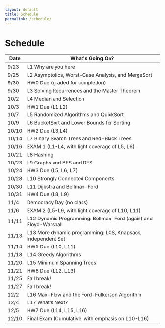 ```yaml
---
layout: default
title: Schedule
permalink: /schedule/
---
```


# Schedule

<table class="table">
  <thead class="table-primary">  <!-- or table-secondary, table-dark, etc. -->
    <tr><th>Date</th><th>What's Going On?</th></tr>
  </thead>
  <tbody>
    <tr ><td>9/23</td><td>L1 Why are you here</td></tr>
    <tr ><td>9/25</td><td>L2 Asymptotics, Worst-Case Analysis, and MergeSort</td></tr>
    <tr class="table-info"><td>9/30</td><td>HW0 Due (graded for completion)</td></tr>
    <tr ><td>9/30</td><td>L3 Solving Recurrences and the Master Theorem</td></tr>
    <tr ><td>10/2</td><td>L4 Median and Selection</td></tr>
    <tr class="table-info"><td>10/3</td><td>HW1 Due (L1,L2)</td></tr>
    <tr ><td>10/7</td><td>L5 Randomized Algorithms and QuickSort</td></tr>
    <tr ><td>10/9</td><td>L6 BucketSort and Lower Bounds for Sorting</td></tr>
    <tr class="table-info"><td>10/10</td><td>HW2 Due (L3,L4)</td></tr>
    <tr ><td>10/14</td><td>L7 Binary Search Trees and Red-Black Trees</td></tr>
    <tr class="table-warning"><td>10/16</td><td>EXAM 1 (L1-L4, with light coverage of L5, L6)</td></tr>
    <tr ><td>10/21</td><td>L8 Hashing</td></tr>
    <tr ><td>10/23</td><td>L9 Graphs and BFS and DFS</td></tr>
    <tr class="table-info"><td>10/24</td><td>HW3 Due (L5, L6, L7)</td></tr>
    <tr ><td>10/28</td><td>L10 Strongly Connected Components</td></tr>
    <tr ><td>10/30</td><td>L11 Dijkstra and Bellman-Ford</td></tr>
    <tr class="table-info"><td>10/31</td><td>HW4 Due (L8, L9)</td></tr>
    <tr class="table-secondary"><td>11/4</td><td>Democracy Day (no class)</td></tr>
    <tr class="table-warning"><td>11/6</td><td>EXAM 2 (L5-L9, with light coverage of L10, L11)</td></tr>
    <tr ><td>11/11</td><td>L12 Dynamic Programming: Bellman-Ford (again) and Floyd-Warshall</td></tr>
    <tr ><td>11/13</td><td>L13 More dynamic programming: LCS, Knapsack, Independent Set</td></tr>
    <tr class="table-info"><td>11/14</td><td>HW5 Due (L10, L11)</td></tr>
    <tr ><td>11/18</td><td>L14 Greedy Algorithms</td></tr>
    <tr ><td>11/20</td><td>L15 Minimum Spanning Trees</td></tr>
    <tr class="table-info"><td>11/21</td><td>HW6 Due (L12, L13)</td></tr>
    <tr class="table-secondary"><td>11/25</td><td>Fall break!</td></tr>
    <tr class="table-secondary"><td>11/27</td><td>Fall break!</td></tr>
    <tr ><td>12/2</td><td>L16 Max-Flow and the Ford-Fulkerson Algorithm</td></tr>
    <tr ><td>12/4</td><td>L17 What’s Next?</td></tr>
    <tr class="table-info"><td>12/5</td><td>HW7 Due (L14, L15, L16)</td></tr>
    <tr class="table-warning"><td>12/10</td><td>Final Exam (Cumulative, with emphasis on L10-L16)</td></tr>
  </tbody>
</table>
